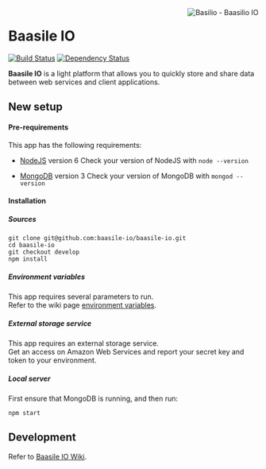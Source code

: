 <div style="float: right;"><img src="http://baasile.io/assets/img/github/basilio-github-topright.png" alt="Basilio - Baasilio IO"/></div>

# Baasile IO

[![Build Status](https://travis-ci.org/baasile-io/baasile-io.svg?branch=master)](https://travis-ci.org/baasile-io/baasile-io) [![Dependency Status](https://dependencyci.com/github/baasile-io/baasile-io/badge)](https://dependencyci.com/github/baasile-io/baasile-io)

**Baasile IO** is a light platform that allows you to quickly store and share data between web services and client applications.

## New setup

#### Pre-requirements

This app has the following requirements:

- [NodeJS](https://nodejs.org/en/) version 6
    Check your version of NodeJS with `node --version`

- [MongoDB](https://www.mongodb.com/) version 3
    Check your version of MongoDB with `mongod --version`

#### Installation

##### Sources

```
git clone git@github.com:baasile-io/baasile-io.git
cd baasile-io
git checkout develop
npm install
```

##### Environment variables

This app requires several parameters to run.  
Refer to the wiki page [environment variables](https://github.com/baasile-io/baasile-io/wiki/Environment-variables).

##### External storage service

This app requires an external storage service.  
Get an access on Amazon Web Services and report your secret key and token to your environment.

##### Local server

First ensure that MongoDB is running, and then run:

```
npm start
```

## Development

Refer to [Baasile IO Wiki](https://github.com/baasile-io/baasile-io/wiki).
